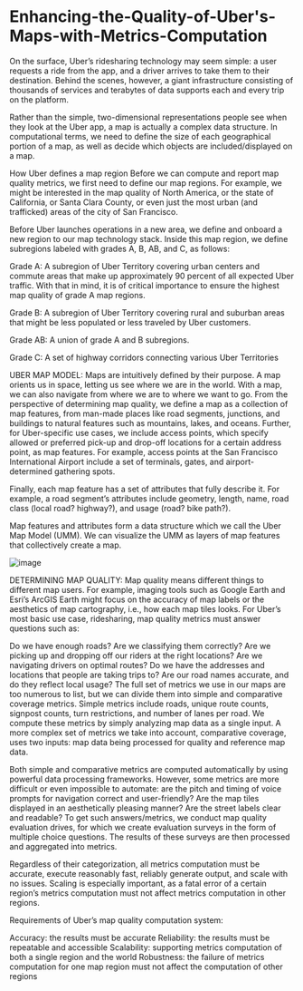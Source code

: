 # Enhancing-the-Quality-of-Uber's-Maps-with-Metrics-Computation

On the surface, Uber’s ridesharing technology may seem simple: a user requests a ride from the app, and a driver arrives to take them to their destination. Behind the scenes, however, a giant infrastructure consisting of thousands of services and terabytes of data supports each and every trip on the platform.

Rather than the simple, two-dimensional representations people see when they look at the Uber app, a map is actually a complex data structure. In computational terms, we need to define the size of each geographical portion of a map, as well as decide which objects are included/displayed on a map.

How Uber defines a map region
Before we can compute and report map quality metrics, we first need to define our map regions. For example, we might be interested in the map quality of North America, or the state of California, or Santa Clara County, or even just the most urban (and trafficked) areas of the city of San Francisco.

Before Uber launches operations in a new area, we define and onboard a new region to our map technology stack. Inside this map region, we define subregions labeled with grades A, B, AB, and C, as follows:

Grade A: A subregion of Uber Territory covering urban centers and commute areas that make up approximately 90 percent of all expected Uber traffic. With that in mind, it is of critical importance to ensure the highest map quality of grade A map regions.

Grade B: A subregion of Uber Territory covering rural and suburban areas that might be less populated or less traveled by Uber customers.

Grade AB: A union of grade A and B subregions.

Grade C: A set of highway corridors connecting various Uber Territories


UBER MAP MODEL:
Maps are intuitively defined by their purpose. A map orients us in space, letting us see where we are in the world. With a map, we can also navigate from where we are to where we want to go.
From the perspective of determining map quality, we define a map as a collection of map features, from man-made places like road segments, junctions, and buildings to natural features such as mountains, lakes, and oceans. Further, for Uber-specific use cases, we include access points, which specify allowed or preferred pick-up and drop-off locations for a certain address point, as map features. For example, access points at the San Francisco International Airport include a set of terminals, gates, and airport-determined  gathering spots.

Finally, each map feature has a set of attributes that fully describe it. For example, a road segment’s attributes include geometry, length, name, road class (local road? highway?), and usage (road? bike path?).

Map features and attributes form a data structure which we call the Uber Map Model (UMM). We can visualize the UMM as layers of map features that collectively create a map.

![image](https://user-images.githubusercontent.com/118595650/204042607-76d2b959-98f8-4f70-9045-3a0e21ee9131.png)


DETERMINING MAP QUALITY:
Map quality means different things to different map users. For example, imaging tools such as Google Earth and Esri’s ArcGIS Earth might focus on the accuracy of map labels or the aesthetics of map cartography, i.e., how each map tiles looks. For Uber’s most basic use case, ridesharing, map quality metrics must answer questions such as:

Do we have enough roads? Are we classifying them correctly?
Are we picking up and dropping off our riders at the right locations?
Are we navigating drivers on optimal routes?
Do we have the addresses and locations that people are taking trips to?
Are our road names accurate, and do they reflect local usage?
The full set of metrics we use in our maps are too numerous to list, but we can divide them into simple and comparative coverage metrics. Simple metrics include roads, unique route counts, signpost counts, turn restrictions, and number of lanes per road. We compute these metrics by simply analyzing map data as a single input. A more complex set of metrics we take into account, comparative coverage, uses two inputs: map data being processed for quality and reference map data.

Both simple and comparative metrics are computed automatically by using powerful data processing frameworks. However, some metrics are more difficult or even impossible to automate: are the pitch and timing of voice prompts for navigation correct and user-friendly? Are the map tiles displayed in an aesthetically pleasing manner? Are the street labels clear and readable? To get such answers/metrics, we conduct map quality evaluation drives, for which we create evaluation surveys in the form of multiple choice questions. The results of these surveys are then processed and aggregated into metrics.

Regardless of their categorization, all metrics computation must be accurate, execute reasonably fast, reliably generate output, and scale with no issues. Scaling is especially important, as a fatal error of a certain region’s metrics computation must not affect metrics computation in other regions.

Requirements of Uber’s map quality computation system:

Accuracy: the results must be accurate
Reliability: the results must be repeatable and accessible
Scalability: supporting metrics computation of both a single region and the world
Robustness: the failure of metrics computation for one map region must not affect the computation of other regions
